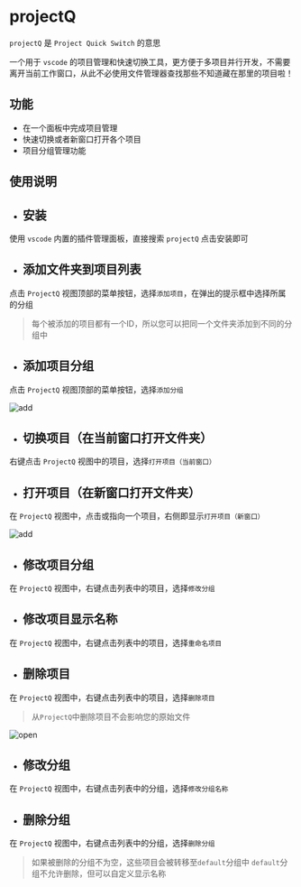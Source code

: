 # projectQ

`projectQ` 是 `Project Quick Switch` 的意思

一个用于 `vscode` 的项目管理和快速切换工具，更方便于多项目并行开发，不需要离开当前工作窗口，从此不必使用文件管理器查找那些不知道藏在那里的项目啦！


## 功能

- 在一个面板中完成项目管理
- 快速切换或者新窗口打开各个项目
- 项目分组管理功能

## 使用说明

- ## 安装

使用 `vscode` 内置的插件管理面板，直接搜索 `projectQ` 点击安装即可

- ## 添加文件夹到项目列表

点击 `ProjectQ` 视图顶部的菜单按钮，选择`添加项目`，在弹出的提示框中选择所属的分组
> 每个被添加的项目都有一个ID，所以您可以把同一个文件夹添加到不同的分组中

- ## 添加项目分组

点击 `ProjectQ` 视图顶部的菜单按钮，选择`添加分组`

![add](./image/resource/add.png)

- ## 切换项目（在当前窗口打开文件夹）

右键点击 `ProjectQ` 视图中的项目，选择`打开项目（当前窗口）`

- ## 打开项目（在新窗口打开文件夹）

在 `ProjectQ` 视图中，点击或指向一个项目，右侧即显示`打开项目（新窗口）`

![add](./image/resource/open1.png)

- ## 修改项目分组

在 `ProjectQ` 视图中，右键点击列表中的项目，选择`修改分组`

- ## 修改项目显示名称

在 `ProjectQ` 视图中，右键点击列表中的项目，选择`重命名项目`

- ## 删除项目

在 `ProjectQ` 视图中，右键点击列表中的项目，选择`删除项目`
> 从`ProjectQ`中删除项目不会影响您的原始文件

![open](./image/resource/open.png)

- ## 修改分组

在 `ProjectQ` 视图中，右键点击列表中的分组，选择`修改分组名称`

- ## 删除分组

在 `ProjectQ` 视图中，右键点击列表中的分组，选择`删除分组`

> 如果被删除的分组不为空，这些项目会被转移至`default`分组中
> `default`分组不允许删除，但可以自定义显示名称


